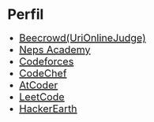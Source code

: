 # Perfil

<ul>
    <li style="font-size: 20px"><a target="_blank" href="https://www.beecrowd.com.br/judge/pt/profile/368025">Beecrowd(UriOnlineJudge)</a></li>
    <li style="font-size: 20px"><a target="_blank" href="https://neps.academy/user/7393">Neps Academy</a></li>
    <li style="font-size: 20px"><a target="_blank" href="https://codeforces.com/profile/jardel">Codeforces</a></li>
    <li style="font-size: 20px"><a target="_blank" href="https://www.codechef.com/users/jardelbr">CodeChef</a></li>
    <li style="font-size: 20px"><a target="_blank" href="https://atcoder.jp/users/jardel">AtCoder</a></li>
    <li style="font-size: 20px"><a target="_blank" href="https://leetcode.com/JardelBrasiliano/">LeetCode</a></li>
    <li style="font-size: 20px"><a target="_blank" href="https://www.hackerearth.com/@jardel">HackerEarth</a></li>
</ul>
